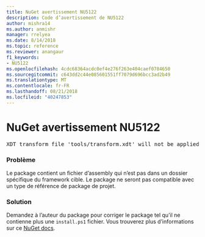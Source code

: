 ```yaml
---
title: NuGet avertissement NU5122
description: Code d’avertissement de NU5122
author: mishra14
ms.author: anmishr
manager: rrelyea
ms.date: 8/14/2018
ms.topic: reference
ms.reviewer: anangaur
f1_keywords:
- NU5122
ms.openlocfilehash: 4cdc68364acdc0ef4e276f263e404caef0784650
ms.sourcegitcommit: c643dd2c44e085601551ff7079d696bcc3ad2b49
ms.translationtype: MT
ms.contentlocale: fr-FR
ms.lasthandoff: 08/21/2018
ms.locfileid: "40247853"
---
```

# <a name="nuget-warning-nu5122"></a>NuGet avertissement NU5122
<pre>XDT transform file 'tools/transform.xdt' will not be applied when the package is installed after the migration.</pre>

### <a name="issue"></a>Problème

Le package contient un fichier d’assembly qui n’est pas dans un dossier spécifique du framework cible. Le package ne seront pas compatible avec un type de référence de package de projet.


### <a name="solution"></a>Solution

Demandez à l’auteur du package pour corriger le package tel qu’il ne contienne plus une `install.ps1` fichier. Vous trouverez plus d’informations sur ce [NuGet docs](https://docs.microsoft.com/en-us/nuget/reference/migrate-packages-config-to-package-reference).

